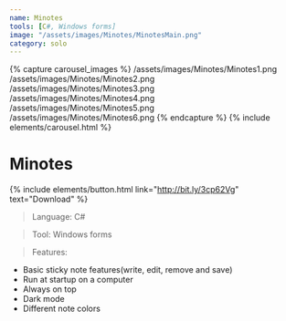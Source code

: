 ```yaml
---
name: Minotes
tools: [C#, Windows forms]
image: "/assets/images/Minotes/MinotesMain.png"
category: solo
---
```


{% capture carousel_images %}
/assets/images/Minotes/Minotes1.png
/assets/images/Minotes/Minotes2.png
/assets/images/Minotes/Minotes3.png
/assets/images/Minotes/Minotes4.png
/assets/images/Minotes/Minotes5.png
/assets/images/Minotes/Minotes6.png
{% endcapture %}
{% include elements/carousel.html %}

# Minotes
{% include elements/button.html link="http://bit.ly/3cp62Vg" text="Download" %}

>Language: C#

>Tool: Windows forms

>Features:
- Basic sticky note features(write, edit, remove and save)
- Run at startup on a computer
- Always on top
- Dark mode
- Different note colors